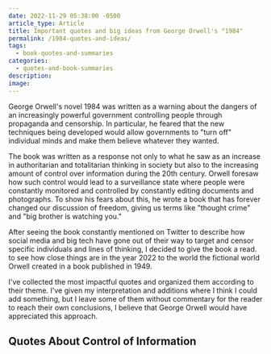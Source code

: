 ```yaml
---
date: 2022-11-29 05:38:00 -0500
article_type: Article
title: Important quotes and big ideas from George Orwell's "1984"
permalink: /1984-quotes-and-ideas/
tags:
  - book-quotes-and-summaries
categories:
  - quotes-and-book-summaries
description:
image:
---
```

George Orwell's novel 1984 was written as a warning about the dangers of an increasingly powerful government controlling people through propaganda and censorship. In particular, he feared that the new techniques being developed would allow governments to "turn off" individual minds and make them believe whatever they wanted.

The book was written as a response not only to what he saw as an increase in authoritarian and totalitarian thinking in society but also to the increasing amount of control over information during the 20th century. Orwell foresaw how such control would lead to a surveillance state where people were constantly monitored and controlled by constantly editing documents and photographs. To show his fears about this, he wrote a book that has forever changed our discussion of freedom, giving us terms like "thought crime" and "big brother is watching you."&nbsp;

After seeing the book constantly mentioned on Twitter to describe how social media and big tech have gone out of their way to target and censor specific individuals and lines of thinking, I decided to give the book a read. to see how close things are in the year 2022 to the world the fictional world Orwell created in a book published in 1949.

I've collected the most impactful quotes and organized them according to their theme. I've given my interpretation and additions where I think I could add something, but I leave some of them without commentary for the reader to reach their own conclusions, I believe that George Orwell would have appreciated this approach.&nbsp;

## Quotes About Control of Information
